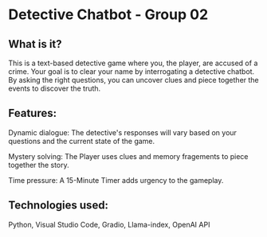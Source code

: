 # Detective Chatbot - Group 02

## What is it?

This is a text-based detective game where you, the player, are accused of a crime. Your goal is to clear your name by interrogating a detective chatbot. By asking the right questions, you can uncover clues and piece together the events to discover the truth.

## Features:

Dynamic dialogue: The detective's responses will vary based on your questions and the current state of the game.

Mystery solving: The Player uses clues and memory fragements to piece together the story.

Time pressure: A 15-Minute Timer adds urgency to the gameplay.

## Technologies used:

Python, Visual Studio Code, Gradio, Llama-index, OpenAI API 
